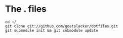 # The . files

    cd ~/
    git clone git://github.com/goatslacker/dotfiles.git
    git submodule init && git submodule update
